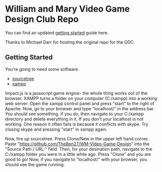 # William and Mary Video Game Design Club Repo

You can find an updated [getting started](https://docs.google.com/document/d/1FSQmSa5whX14ESHk6hL2g6GxcYcCJSl2w8d2tfq-FjE/edit?usp=sharing) guide here.

Thanks to Michael Darr for hosting the original repo for the GDC.

## Getting Started

You're going to need some software.
* [sourcetree](https://www.sourcetreeapp.com/)
* [xampp](https://www.apachefriends.org/index.html)

Impact.js is a javascript game engine- the whole thing works out of the browser. XAMPP turns a folder on your computer (C:/xampp) into a working web server. Open the xampp control panel and press "start" to the right of Apache. Now, go to your browser and type "localhost/" in the address bar. You should see something. If you do, then navigate to your C:/xampp directory and delete everything in it. If you don't your localhost is not working. One reason it often fails is because it conflicts with skype. Try closing skype and pressing "start" in xampp again.

Now, fire up sourcetree. Press Clone/New in the upper left hand corner. Paste "https://github.com/TheBen27/WM-Video-Game-Design" into the "Source Path / URL:" field. Then, for your desination path, navigate to the C:/xampp folder you were in a little while ago. Press "Clone" and you are good to go! Now, if you navigate to "localhost/" with your browser, you should see the game running.
